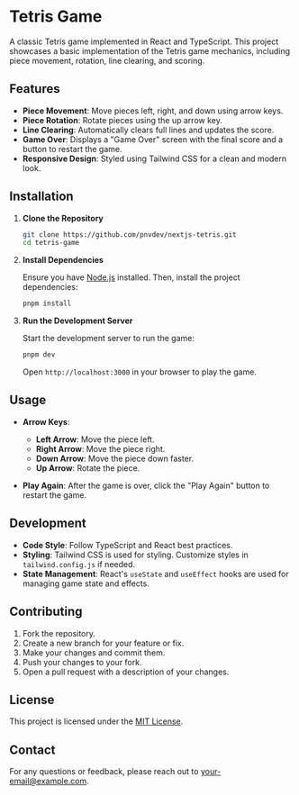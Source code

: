 # Tetris Game

A classic Tetris game implemented in React and TypeScript. This project showcases a basic implementation of the Tetris game mechanics, including piece movement, rotation, line clearing, and scoring. 

## Features

- **Piece Movement**: Move pieces left, right, and down using arrow keys.
- **Piece Rotation**: Rotate pieces using the up arrow key.
- **Line Clearing**: Automatically clears full lines and updates the score.
- **Game Over**: Displays a "Game Over" screen with the final score and a button to restart the game.
- **Responsive Design**: Styled using Tailwind CSS for a clean and modern look.

## Installation

1. **Clone the Repository**

   ```bash
   git clone https://github.com/pnvdev/nextjs-tetris.git
   cd tetris-game
   ```

2. **Install Dependencies**

   Ensure you have [Node.js](https://nodejs.org/) installed. Then, install the project dependencies:

   ```bash
   pnpm install
   ```

3. **Run the Development Server**

   Start the development server to run the game:

   ```bash
   pnpm dev
   ```

   Open `http://localhost:3000` in your browser to play the game.

## Usage

- **Arrow Keys**:
  - **Left Arrow**: Move the piece left.
  - **Right Arrow**: Move the piece right.
  - **Down Arrow**: Move the piece down faster.
  - **Up Arrow**: Rotate the piece.

- **Play Again**: After the game is over, click the "Play Again" button to restart the game.

## Development

- **Code Style**: Follow TypeScript and React best practices.
- **Styling**: Tailwind CSS is used for styling. Customize styles in `tailwind.config.js` if needed.
- **State Management**: React's `useState` and `useEffect` hooks are used for managing game state and effects.

## Contributing

1. Fork the repository.
2. Create a new branch for your feature or fix.
3. Make your changes and commit them.
4. Push your changes to your fork.
5. Open a pull request with a description of your changes.

## License

This project is licensed under the [MIT License](LICENSE).

## Contact

For any questions or feedback, please reach out to [your-email@example.com](mailto:paulvallejos@gmail.com).
